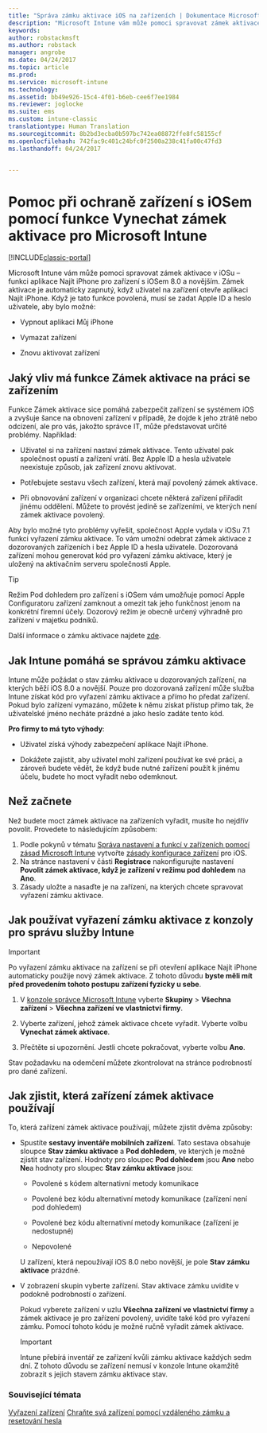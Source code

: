 ```yaml
---
title: "Správa zámku aktivace iOS na zařízeních | Dokumentace Microsoftu"
description: "Microsoft Intune vám může pomoci spravovat zámek aktivace v iOSu – funkci aplikace Najít iPhone pro zařízení s iOSem 7.1 a novějším."
keywords: 
author: robstackmsft
ms.author: robstack
manager: angrobe
ms.date: 04/24/2017
ms.topic: article
ms.prod: 
ms.service: microsoft-intune
ms.technology: 
ms.assetid: bb49e926-15c4-4f01-b6eb-cee6f7ee1984
ms.reviewer: joglocke
ms.suite: ems
ms.custom: intune-classic
translationtype: Human Translation
ms.sourcegitcommit: 8b2bd3ecba0b597bc742ea08872ffe8fc58155cf
ms.openlocfilehash: 742fac9c401c24bfc0f2500a238c41fa00c47fd3
ms.lasthandoff: 04/24/2017


---
```


# <a name="help-protect-ios-devices-with-activation-lock-bypass-for-microsoft-intune"></a>Pomoc při ochraně zařízení s iOSem pomocí funkce Vynechat zámek aktivace pro Microsoft Intune

[!INCLUDE[classic-portal](../includes/classic-portal.md)]

Microsoft Intune vám může pomoci spravovat zámek aktivace v iOSu – funkci aplikace Najít iPhone pro zařízení s iOSem 8.0 a novějším. Zámek aktivace je automaticky zapnutý, když uživatel na zařízení otevře aplikaci Najít iPhone. Když je tato funkce povolená, musí se zadat Apple ID a heslo uživatele, aby bylo možné: 

-   Vypnout aplikaci Můj iPhone

-   Vymazat zařízení

-   Znovu aktivovat zařízení

## <a name="how-activation-lock-affects-you"></a>Jaký vliv má funkce Zámek aktivace na práci se zařízením
Funkce Zámek aktivace sice pomáhá zabezpečit zařízení se systémem iOS a zvyšuje šance na obnovení zařízení v případě, že dojde k jeho ztrátě nebo odcizení, ale pro vás, jakožto správce IT, může představovat určité problémy. Například:

-   Uživatel si na zařízení nastaví zámek aktivace. Tento uživatel pak společnost opustí a zařízení vrátí. Bez Apple ID a hesla uživatele neexistuje způsob, jak zařízení znovu aktivovat.

-   Potřebujete sestavu všech zařízení, která mají povolený zámek aktivace.

-   Při obnovování zařízení v organizaci chcete některá zařízení přiřadit jinému oddělení. Můžete to provést jedině se zařízeními, ve kterých není zámek aktivace povolený.

Aby bylo možné tyto problémy vyřešit, společnost Apple vydala v iOSu 7.1 funkci vyřazení zámku aktivace. To vám umožní odebrat zámek aktivace z dozorovaných zařízeních i bez Apple ID a hesla uživatele. Dozorovaná zařízení mohou generovat kód pro vyřazení zámku aktivace, který je uložený na aktivačním serveru společnosti Apple.

> [!TIP]
> Režim Pod dohledem pro zařízení s iOSem vám umožňuje pomocí Apple Configuratoru zařízení zamknout a omezit tak jeho funkčnost jenom na konkrétní firemní účely. Dozorový režim je obecně určený výhradně pro zařízení v majetku podniků.

Další informace o zámku aktivace najdete [zde](https://support.apple.com/en-us/HT201365).

## <a name="how-intune-helps-you-manage-activation-lock"></a>Jak Intune pomáhá se správou zámku aktivace
Intune může požádat o stav zámku aktivace u dozorovaných zařízení, na kterých běží iOS 8.0 a novější. Pouze pro dozorovaná zařízení může služba Intune získat kód pro vyřazení zámku aktivace a přímo ho předat zařízení. Pokud bylo zařízení vymazáno, můžete k němu získat přístup přímo tak, že uživatelské jméno necháte prázdné a jako heslo zadáte tento kód.

**Pro firmy to má tyto výhody**:

-   Uživatel získá výhody zabezpečení aplikace Najít iPhone.

-   Dokážete zajistit, aby uživatel mohl zařízení používat ke své práci, a zároveň budete vědět, že když bude nutné zařízení použít k jinému účelu, budete ho moct vyřadit nebo odemknout.

## <a name="before-you-start"></a>Než začnete

Než budete moct zámek aktivace na zařízeních vyřadit, musíte ho nejdřív povolit. Provedete to následujícím způsobem:

1. Podle pokynů v tématu [Správa nastavení a funkcí v zařízeních pomocí zásad Microsoft Intune](/intune/deploy-use/manage-settings-and-features-on-your-devices-with-microsoft-intune-policies) vytvořte [zásady konfigurace zařízení](/intune/deploy-use/ios-policy-settings-in-microsoft-intune) pro iOS.
2. Na stránce nastavení v části **Registrace** nakonfigurujte nastavení **Povolit zámek aktivace, když je zařízení v režimu pod dohledem** na **Ano**.
3. Zásady uložte a nasaďte je na zařízení, na kterých chcete spravovat vyřazení zámku aktivace.

## <a name="how-to-use-activation-lock-bypass-from-the-intune-admin-console"></a>Jak používat vyřazení zámku aktivace z konzoly pro správu služby Intune
> [!IMPORTANT]
> Po vyřazení zámku aktivace na zařízení se při otevření aplikace Najít iPhone automaticky použije nový zámek aktivace. Z tohoto důvodu **byste měli mít před provedením tohoto postupu zařízení fyzicky u sebe**.

1.  V [konzole správce Microsoft Intune](https://manage.microsoft.com) vyberte **Skupiny** &gt; **Všechna zařízení** &gt; **Všechna zařízení ve vlastnictví firmy**.

2.  Vyberte zařízení, jehož zámek aktivace chcete vyřadit. Vyberte volbu **Vynechat zámek aktivace**.

3.  Přečtěte si upozornění. Jestli chcete pokračovat, vyberte volbu **Ano**.

Stav požadavku na odemčení můžete zkontrolovat na stránce podrobností pro dané zařízení.

## <a name="how-to-see-which-devices-are-using-activation-lock"></a>Jak zjistit, která zařízení zámek aktivace používají
To, která zařízení zámek aktivace používají, můžete zjistit dvěma způsoby:

-   Spustíte **sestavy inventáře mobilních zařízení**. Tato sestava obsahuje sloupce **Stav zámku aktivace** a **Pod dohledem**, ve kterých je možné zjistit stav zařízení. Hodnoty pro sloupec **Pod dohledem** jsou **Ano** nebo **Ne**a hodnoty pro sloupec **Stav zámku aktivace** jsou:

    -   Povolené s kódem alternativní metody komunikace

    -   Povolené bez kódu alternativní metody komunikace (zařízení není pod dohledem)

    -   Povolené bez kódu alternativní metody komunikace (zařízení je nedostupné)

    -   Nepovolené

    U zařízení, která nepoužívají iOS 8.0 nebo novější, je pole **Stav zámku aktivace** prázdné.

-   V zobrazení skupin vyberte zařízení. Stav aktivace zámku uvidíte v podokně podrobností o zařízení.

    Pokud vyberete zařízení v uzlu **Všechna zařízení ve vlastnictví firmy** a zámek aktivace je pro zařízení povolený, uvidíte také kód pro vyřazení zámku. Pomocí tohoto kódu je možné ručně vyřadit zámek aktivace.

    > [!IMPORTANT]
    >Intune přebírá inventář ze zařízení kvůli zámku aktivace každých sedm dní. Z tohoto důvodu se zařízení nemusí v konzole Intune okamžitě zobrazit s jejich stavem zámku aktivace stav.


### <a name="see-also"></a>Související témata
[Vyřazení zařízení](retire-devices-from-microsoft-intune-management.md)
[Chraňte svá zařízení pomocí vzdáleného zámku a resetování hesla](use-remote-lock-and-passcode-reset-in-microsoft-intune.md)

